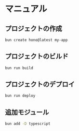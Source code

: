 # マニュアル

## プロジェクトの作成

```bash
bun create hono@latest my-app
```

## プロジェクトのビルド

```bash
bun run build
```

## プロジェクトのデプロイ

```bash
bun run deploy
```

## 追加モジュール

```bash
bun add -D typescript
```
